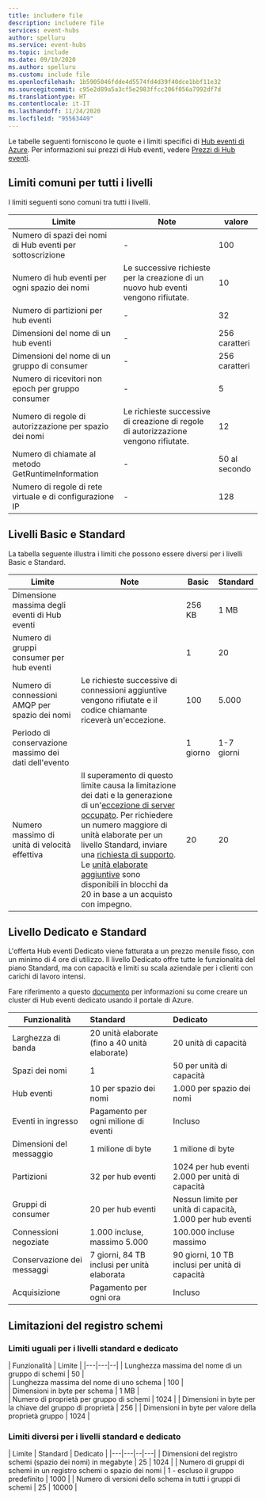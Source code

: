 ```yaml
---
title: includere file
description: includere file
services: event-hubs
author: spelluru
ms.service: event-hubs
ms.topic: include
ms.date: 09/10/2020
ms.author: spelluru
ms.custom: include file
ms.openlocfilehash: 1b5905046fdde4d5574fd4d39f40dce1bbf11e32
ms.sourcegitcommit: c95e2d89a5a3cf5e2983ffcc206f056a7992df7d
ms.translationtype: HT
ms.contentlocale: it-IT
ms.lasthandoff: 11/24/2020
ms.locfileid: "95563449"
---
```

Le tabelle seguenti forniscono le quote e i limiti specifici di [Hub eventi di Azure](https://azure.microsoft.com/services/event-hubs/). Per informazioni sui prezzi di Hub eventi, vedere [Prezzi di Hub eventi](https://azure.microsoft.com/pricing/details/event-hubs/).

## <a name="common-limits-for-all-tiers"></a>Limiti comuni per tutti i livelli
I limiti seguenti sono comuni tra tutti i livelli. 

| Limite |  Note | valore |
| --- |  --- | --- |
| Numero di spazi dei nomi di Hub eventi per sottoscrizione |- |100 |
| Numero di hub eventi per ogni spazio dei nomi | Le successive richieste per la creazione di un nuovo hub eventi vengono rifiutate. |10 |
| Numero di partizioni per hub eventi |- |32 |
| Dimensioni del nome di un hub eventi |- | 256 caratteri |
| Dimensioni del nome di un gruppo di consumer |- | 256 caratteri |
| Numero di ricevitori non epoch per gruppo consumer |- |5 |
| Numero di regole di autorizzazione per spazio dei nomi | Le richieste successive di creazione di regole di autorizzazione vengono rifiutate.|12 |
| Numero di chiamate al metodo GetRuntimeInformation |  - | 50 al secondo | 
| Numero di regole di rete virtuale e di configurazione IP | - | 128 | 


## <a name="basic-vs-standard-tiers"></a>Livelli Basic e Standard
La tabella seguente illustra i limiti che possono essere diversi per i livelli Basic e Standard. 

| Limite | Note | Basic | Standard |
|---|---|--|---|
| Dimensione massima degli eventi di Hub eventi| &nbsp; | 256 KB | 1 MB |
| Numero di gruppi consumer per hub eventi | &nbsp; |1 |20 |
| Numero di connessioni AMQP per spazio dei nomi | Le richieste successive di connessioni aggiuntive vengono rifiutate e il codice chiamante riceverà un'eccezione. |100 |5\.000|
| Periodo di conservazione massimo dei dati dell'evento | &nbsp; |1 giorno |1-7 giorni |
| Numero massimo di unità di velocità effettiva |Il superamento di questo limite causa la limitazione dei dati e la generazione di un'[eccezione di server occupato](/dotnet/api/microsoft.servicebus.messaging.serverbusyexception). Per richiedere un numero maggiore di unità elaborate per un livello Standard, inviare una [richiesta di supporto](../articles/azure-portal/supportability/how-to-create-azure-support-request.md). Le [unità elaborate aggiuntive](../articles/event-hubs/event-hubs-auto-inflate.md) sono disponibili in blocchi da 20 in base a un acquisto con impegno. |20 | 20 | 

## <a name="dedicated-tier-vs-standard-tier"></a>Livello Dedicato e Standard
L'offerta Hub eventi Dedicato viene fatturata a un prezzo mensile fisso, con un minimo di 4 ore di utilizzo. Il livello Dedicato offre tutte le funzionalità del piano Standard, ma con capacità e limiti su scala aziendale per i clienti con carichi di lavoro intensi. 

Fare riferimento a questo [documento](../articles/event-hubs/event-hubs-dedicated-cluster-create-portal.md) per informazioni su come creare un cluster di Hub eventi dedicato usando il portale di Azure.

| Funzionalità | Standard | Dedicato |
| --- |:---|:---|
| Larghezza di banda | 20 unità elaborate (fino a 40 unità elaborate) | 20 unità di capacità |
| Spazi dei nomi |  1 | 50 per unità di capacità |
| Hub eventi |  10 per spazio dei nomi | 1\.000 per spazio dei nomi |
| Eventi in ingresso | Pagamento per ogni milione di eventi | Incluso |
| Dimensioni del messaggio | 1 milione di byte | 1 milione di byte |
| Partizioni | 32 per hub eventi | 1024 per hub eventi<br/>2\.000 per unità di capacità |
| Gruppi di consumer | 20 per hub eventi | Nessun limite per unità di capacità, 1.000 per hub eventi |
| Connessioni negoziate | 1\.000 incluse, massimo 5.000 | 100.000 incluse massimo |
| Conservazione dei messaggi | 7 giorni, 84 TB inclusi per unità elaborata | 90 giorni, 10 TB inclusi per unità di capacità |
| Acquisizione | Pagamento per ogni ora | Incluso |


## <a name="schema-registry-limitations"></a>Limitazioni del registro schemi

### <a name="limits-that-are-the-same-for-standard-and-dedicated-tiers"></a>Limiti uguali per i livelli **standard** e **dedicato** 
| Funzionalità | Limite | 
|---|---|--|
| Lunghezza massima del nome di un gruppo di schemi | 50 |  
| Lunghezza massima del nome di uno schema | 100 |    
| Dimensioni in byte per schema | 1 MB |   
| Numero di proprietà per gruppo di schemi | 1024 |
| Dimensioni in byte per la chiave del gruppo di proprietà | 256 | 
| Dimensioni in byte per valore della proprietà gruppo | 1024 | 


### <a name="limits-that-are-different-for-standard-and-dedicated-tiers"></a>Limiti diversi per i livelli **standard** e **dedicato** 

| Limite | Standard | Dedicato | 
|---|---|--|---|
| Dimensioni del registro schemi (spazio dei nomi) in megabyte | 25 |  1024 |
| Numero di gruppi di schemi in un registro schemi o spazio dei nomi | 1 - escluso il gruppo predefinito | 1000 |
| Numero di versioni dello schema in tutti i gruppi di schemi | 25 | 10000 |